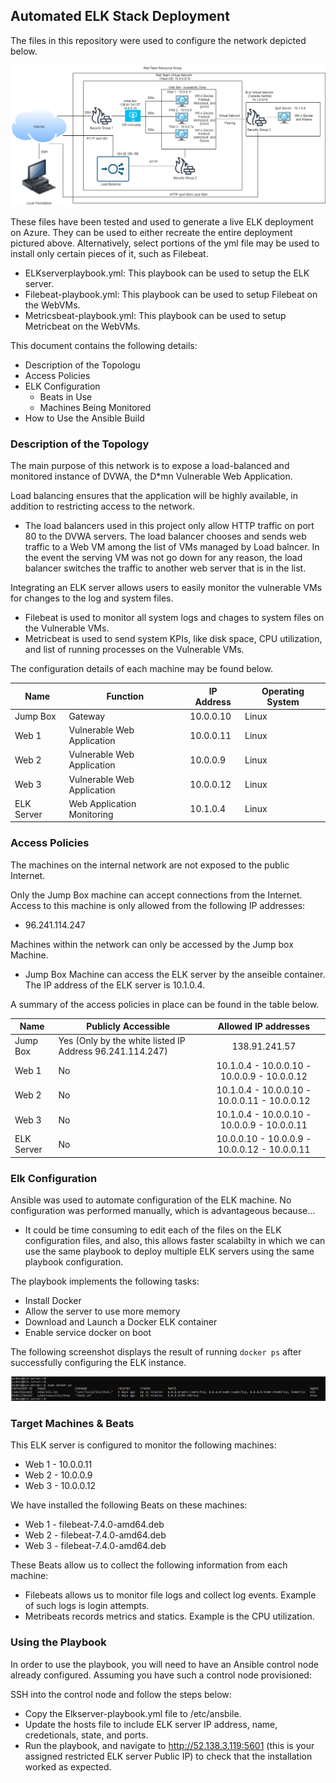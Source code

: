 ## Automated ELK Stack Deployment

The files in this repository were used to configure the network depicted below.

![Diagrams/CloudSecurityandVirtualization(ELKServerMonitoring).png](Diagrams/CloudSecurityandVirtualization(ELKServerMonitoring).png)

These files have been tested and used to generate a live ELK deployment on Azure. They can be used to either recreate the entire deployment pictured above. Alternatively, select portions of the yml file may be used to install only certain pieces of it, such as Filebeat.

  - ELKserverplaybook.yml: This playbook can be used to setup the ELK server.
  - Filebeat-playbook.yml: This playbook can be used to setup Filebeat on the WebVMs.
  - Metricsbeat-playbook.yml: This playbook can be used to setup Metricbeat on the WebVMs.

This document contains the following details:
- Description of the Topologu
- Access Policies
- ELK Configuration
  - Beats in Use
  - Machines Being Monitored
- How to Use the Ansible Build


### Description of the Topology

The main purpose of this network is to expose a load-balanced and monitored instance of DVWA, the D*mn Vulnerable Web Application.

Load balancing ensures that the application will be highly available, in addition to restricting access to the network.
- The load balancers used in this project only allow HTTP traffic on port 80 to the DVWA servers. The load balancer chooses and sends web traffic to a Web VM among the list of VMs managed by Load balncer. In the event the serving VM was not go down for any reason, the load balancer switches the traffic to another web server that is in the list.

Integrating an ELK server allows users to easily monitor the vulnerable VMs for changes to the log and system files.
- Filebeat is used to monitor all system logs and chages to system files on the Vulnerable VMs.
- Metricbeat is used to send system KPIs, like disk space, CPU utilization, and list of running processes on the Vulnerable VMs.

The configuration details of each machine may be found below.


| Name       | Function                   | IP Address | Operating System |
|------------|----------------------------|------------|------------------|
| Jump Box   | Gateway                    | 10.0.0.10  | Linux            |
| Web 1      | Vulnerable Web Application | 10.0.0.11  | Linux            |
| Web 2      | Vulnerable Web Application | 10.0.0.9   | Linux            |
| Web 3      | Vulnerable Web Application | 10.0.0.12  | Linux            |
| ELK Server | Web Application Monitoring | 10.1.0.4   | Linux            |


### Access Policies

The machines on the internal network are not exposed to the public Internet. 

Only the Jump Box machine can accept connections from the Internet. Access to this machine is only allowed from the following IP addresses:
- 96.241.114.247

Machines within the network can only be accessed by the Jump box Machine.
- Jump Box Machine can access the ELK server by the anseible container. The IP address of the ELK server is 10.1.0.4.

A summary of the access policies in place can be found in the table below.

| Name       | Publicly Accessible                                        |             Allowed IP addresses             |
|------------|------------------------------------------------------------|:--------------------------------------------:|
| Jump Box   | Yes (Only by the white listed IP Address 96.241.114.247)   |                 138.91.241.57                |
| Web 1      |                             No                             |  10.1.0.4 - 10.0.0.10 - 10.0.0.9 - 10.0.0.12 |
| Web 2      |                             No                             | 10.1.0.4 - 10.0.0.10 - 10.0.0.11 - 10.0.0.12 |
| Web 3      |                             No                             |  10.1.0.4 - 10.0.0.10 - 10.0.0.9 - 10.0.0.11 |
| ELK Server |                             No                             | 10.0.0.10 - 10.0.0.9 - 10.0.0.12 - 10.0.0.11 |

### Elk Configuration

Ansible was used to automate configuration of the ELK machine. No configuration was performed manually, which is advantageous because...
- It could be time consuming to edit each of the files on the ELK configuration files, and also, this allows faster scalabilty in which we can use the same playbook to deploy multiple ELK servers using the same playbook configuration. 

The playbook implements the following tasks:
- Install Docker
- Allow the server to use more memory
- Download and Launch a Docker ELK container
- Enable service docker on boot

The following screenshot displays the result of running `docker ps` after successfully configuring the ELK instance.

![Diagrams/dockerps.png](Diagrams/dockerps.png)

### Target Machines & Beats
This ELK server is configured to monitor the following machines:
- Web 1 - 10.0.0.11
- Web 2 - 10.0.0.9
- Web 3 - 10.0.0.12

We have installed the following Beats on these machines:
- Web 1 - filebeat-7.4.0-amd64.deb
- Web 2 - filebeat-7.4.0-amd64.deb
- Web 3 - filebeat-7.4.0-amd64.deb

These Beats allow us to collect the following information from each machine:
- Filebeats allows us to monitor file logs and collect log events. Example of such logs is login attempts.
- Metribeats records metrics and statics. Example is the CPU utilization. 

### Using the Playbook
In order to use the playbook, you will need to have an Ansible control node already configured. Assuming you have such a control node provisioned: 

SSH into the control node and follow the steps below:
- Copy the Elkserver-playbook.yml file to /etc/ansbile.
- Update the hosts file to include ELK server IP address, name, credetionals, state, and ports.
- Run the playbook, and navigate to http://52.138.3.119:5601 (this is your assigned restricted ELK server Public IP) to check that the installation worked as expected.
